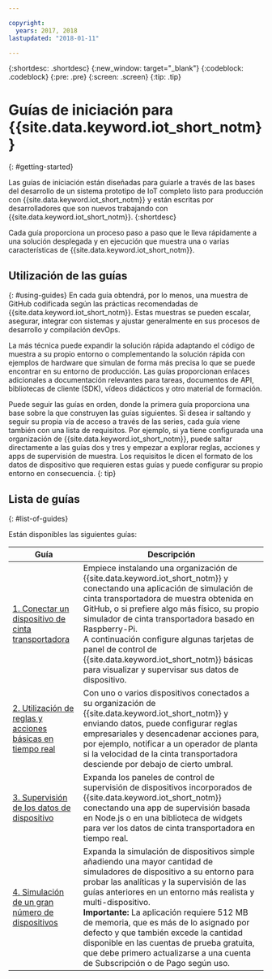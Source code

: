 ```yaml
---

copyright:
  years: 2017, 2018
lastupdated: "2018-01-11"

---
```


{:shortdesc: .shortdesc}
{:new_window: target="_blank"}
{:codeblock: .codeblock}
{:pre: .pre}
{:screen: .screen}
{:tip: .tip}


# Guías de iniciación para {{site.data.keyword.iot_short_notm}}
{: #getting-started}

Las guías de iniciación están diseñadas para guiarle a través de las bases del desarrollo de un sistema prototipo de IoT completo listo para producción con {{site.data.keyword.iot_short_notm}} y están escritas por desarrolladores que son nuevos trabajando con {{site.data.keyword.iot_short_notm}}.
{:shortdesc}

Cada guía proporciona un proceso paso a paso que le lleva rápidamente a una solución desplegada y en ejecución que muestra una o varias características de {{site.data.keyword.iot_short_notm}}.

## Utilización de las guías  
{: #using-guides}
En cada guía obtendrá, por lo menos, una muestra de GitHub codificada según las prácticas recomendadas de {{site.data.keyword.iot_short_notm}}. Estas muestras se pueden escalar, asegurar, integrar con sistemas y ajustar generalmente en sus procesos de desarrollo y compilación devOps.

La más técnica puede expandir la solución rápida adaptando el código de muestra a su propio entorno o complementando la solución rápida con ejemplos de hardware que simulan de forma más precisa lo que se puede encontrar en su entorno de producción. Las guías proporcionan enlaces adicionales a documentación relevantes para tareas, documentos de API, bibliotecas de cliente (SDK), vídeos didácticos y otro material de formación.

Puede seguir las guías en orden, donde la primera guía proporciona una base sobre la que construyen las guías siguientes. Si desea ir saltando y seguir su propia vía de acceso a través de las series, cada guía viene también con una lista de requisitos. Por ejemplo, si ya tiene configurada una organización de {{site.data.keyword.iot_short_notm}}, puede saltar directamente a las guías dos y tres y empezar a explorar reglas, acciones y apps de supervisión de muestra. Los requisitos le dicen el formato de los datos de dispositivo que requieren estas guías y puede configurar su propio entorno en consecuencia.
{: tip}

## Lista de guías
{: #list-of-guides}  

Están disponibles las siguientes guías:

| Guía | Descripción |    
| ----- | ---- |   
| [1. Conectar un dispositivo de cinta transportadora](getting-started-iot-conveyor.html) | Empiece instalando una organización de {{site.data.keyword.iot_short_notm}} y conectando una aplicación de simulación de cinta transportadora de muestra obtenida en GitHub, o si prefiere algo más físico, su propio simulador de cinta transportadora basado en Raspberry-Pi. </br> A continuación configure algunas tarjetas de panel de control de {{site.data.keyword.iot_short_notm}} básicas para visualizar y supervisar sus datos de dispositivo. |   
| [2. Utilización de reglas y acciones básicas en tiempo real](getting-started-iot-rules.html) | Con uno o varios dispositivos conectados a su organización de {{site.data.keyword.iot_short_notm}} y enviando datos, puede configurar reglas empresariales y desencadenar acciones para, por ejemplo, notificar a un operador de planta si la velocidad de la cinta transportadora desciende por debajo de cierto umbral.  
| [3. Supervisión de los datos de dispositivo](getting-started-iot-monitoring.html) | Expanda los paneles de control de supervisión de dispositivos incorporados de {{site.data.keyword.iot_short_notm}} conectando una app de supervisión basada en Node.js o en una biblioteca de widgets para ver los datos de cinta transportadora en tiempo real.  
| [4. Simulación de un gran número de dispositivos](getting-started-iot-large-scale-simulation.html) | Expanda la simulación de dispositivos simple añadiendo una mayor cantidad de simuladores de dispositivo a su entorno para probar las analíticas y la supervisión de las guías anteriores en un entorno más realista y multi-dispositivo. </br>**Importante:** La aplicación requiere 512 MB de memoria, que es más de lo asignado por defecto y que también excede la cantidad disponible en las cuentas de prueba gratuita, que debe primero actualizarse a una cuenta de Subscripción o de Pago según uso. |   
